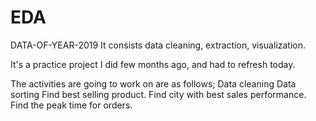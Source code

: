 # EDA 
DATA-OF-YEAR-2019
It consists data cleaning, extraction, visualization.

It's a practice project I did few months ago, and had to refresh today.

The activities are going to work on are as follows;
Data cleaning
Data sorting
Find best selling product.
Find city with best sales performance.
Find the peak time for orders.
